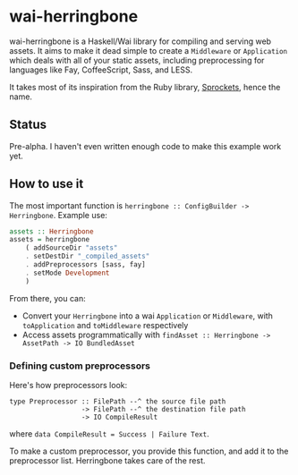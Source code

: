 wai-herringbone
===============

wai-herringbone is a Haskell/Wai library for compiling and serving web assets.
It aims to make it dead simple to create a `Middleware` or `Application` which
deals with all of your static assets, including preprocessing for languages
like Fay, CoffeeScript, Sass, and LESS.

It takes most of its inspiration from the Ruby library, [Sprockets], hence the
name.

Status
------

Pre-alpha. I haven't even written enough code to make this example work yet.

How to use it
-------------

The most important function is `herringbone :: ConfigBuilder -> Herringbone`.
Example use:

```haskell
assets :: Herringbone
assets = herringbone
    ( addSourceDir "assets"
    . setDestDir "_compiled_assets"
    . addPreprocessors [sass, fay]
    . setMode Development
    )
```

From there, you can:

* Convert your `Herringbone` into a wai `Application` or `Middleware`, with
  `toApplication` and `toMiddleware` respectively
* Access assets programmatically with `findAsset :: Herringbone -> AssetPath ->
  IO BundledAsset`

### Defining custom preprocessors

Here's how preprocessors look:

```
type Preprocessor :: FilePath --^ the source file path
                  -> FilePath --^ the destination file path
                  -> IO CompileResult
```

where `data CompileResult = Success | Failure Text`.

To make a custom preprocessor, you provide this function, and add it to the
preprocessor list. Herringbone takes care of the rest.

[Sprockets]: https://github.com/sstephenson/sprockets
